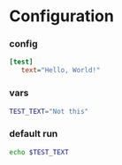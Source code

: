 # Configuration

### config
```ini
[test]
   text="Hello, World!"
```

### vars
```sh
TEST_TEXT="Not this"
```

### default run
```sh
echo $TEST_TEXT
```
